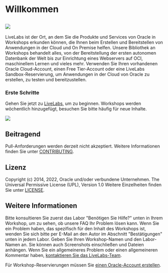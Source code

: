# Willkommen

## [![](https://oracle-livelabs.github.io/common/images/livelabs-banner-formarketplace.png)](https://developer.oracle.com/livelabs)

LiveLabs ist der Ort, an dem Sie die Produkte und Services von Oracle in Workshops erkunden können, die Ihnen beim Erstellen und Bereitstellen von Anwendungen in der Cloud und On Premise helfen. Unsere Bibliothek an Workshops behandelt alles, von der Bereitstellung der ersten autonomen Datenbank der Welt bis zur Einrichtung eines Webservers auf OCI, maschinellem Lernen und vieles mehr. Verwenden Sie Ihren vorhandenen Oracle Cloud-Account, einen Free Tier-Account oder eine LiveLabs Sandbox-Reservierung, um Anwendungen in der Cloud von Oracle zu erstellen, zu testen und bereitzustellen.

### Erste Schritte

Gehen Sie jetzt zu [LiveLabs](https://developer.oracle.com/livelabs), um zu beginnen. Workshops werden wöchentlich hinzugefügt, besuchen Sie bitte häufig für neue Inhalte.

[![](https://oracle-livelabs.github.io/common/images/livelabs-new-skin.png)](https://developer.oracle.com/livelabs)

## Beitragend

Pull-Anforderungen werden derzeit nicht akzeptiert. Weitere Informationen finden Sie unter [CONTRIBUTING](CONTRIBUTING.md).

## Lizenz

Copyright (c) 2014, 2022, Oracle und/oder verbundene Unternehmen. The Universal Permissive License (UPL), Version 1.0 Weitere Einzelheiten finden Sie unter [LICENSE](LICENSE.txt).

## Weitere Informationen

Bitte konsultieren Sie zuerst das Labor "Benötigen Sie Hilfe?" unten in Ihrem Workshop, um zu sehen, ob unsere FAQ Ihr Problem lösen kann. Wenn Sie ein Problem haben, das spezifisch für den Inhalt des Workshops ist, wenden Sie sich bitte per E-Mail an den Autor im Abschnitt "Bestätigungen" unten in jedem Labor. Geben Sie Ihren Workshop-Namen und den Labor-Namen an. Sie können auch Screenshots einschließen und Dateien anhängen. Wenn Sie ein allgemeineres Problem oder einen allgemeineren Kommentar haben, [kontaktieren Sie das LiveLabs-Team](mailto:livelabs-help_us@oracle.com).

Für Workshop-Reservierungen müssen Sie [einen Oracle-Account erstellen](https://profile.oracle.com/myprofile/account/create-account.jspx).